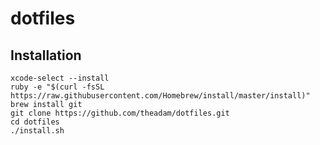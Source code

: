 # dotfiles

## Installation

```
xcode-select --install
ruby -e "$(curl -fsSL https://raw.githubusercontent.com/Homebrew/install/master/install)"
brew install git
git clone https://github.com/theadam/dotfiles.git
cd dotfiles
./install.sh
```
